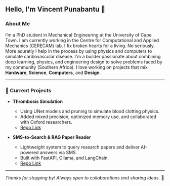 ## Hello, I'm Vincent Punabantu 👋

### About Me
I’m a PhD student in Mechanical Engineering at the University of Cape Town. I am currently working in the Centre for Computational and Applied Mechanics (CERECAM) lab. I fix broken hearts for a living. No seriously. More acuratly I help in the process by using physics and computers to simulate cardiovascular disease.
I'm a builder passionate about combining deep learning, physics, and engineering design to solve problems faced by my community (Southern Africa). I love working on projects that mix **Hardware**, **Science**, **Computers**, and **Design**.

---

### 🔧 Current Projects
- **Thrombosis Simulation**
    - Using UNet models and pruning to simulate blood clotting physics.
    - Added mixed precision, optimized memory use, and collaborated with Oxford researchers.
    - [Repo Link](https://github.com/Masilokwa-bantu/DL-ROM-Thrombosis) 

- **SMS-to-Search & RAG Paper Reader**
    - Lightweight system to query research papers and deliver AI-powered answers via SMS.
    - Built with FastAPI, Ollama, and LangChain.
    - [Repo Link](https://github.com/Masilokwa-bantu/sms_to_search)

---

_Thanks for stopping by! Always open to collaborations and sharing ideas._ 🚀

